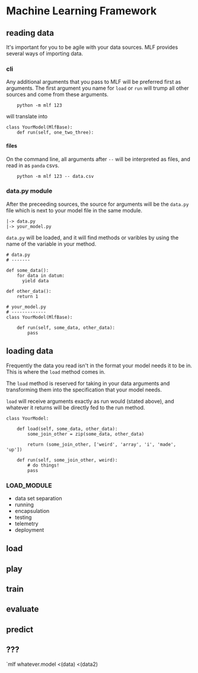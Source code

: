 # Machine Learning Framework



## reading data

It's important for you to be agile with your data sources. MLF provides several 
ways of importing data.

### cli

Any additional arguments that you pass to MLF will be preferred first as arguments.
The first argument you name for `load` or `run` will trump all other sources and 
come from these arguments.

```
    python -m mlf 123
```

will translate into

```
class YourModel(MlfBase):
    def run(self, one_two_three):
```

#### files

On the command line, all arguments after `--` will be interpreted as files, and 
read in as `panda` csvs.

```
    python -m mlf 123 -- data.csv
```

### data.py module

After the preceeding sources, the source for arguments will be the
`data.py` file which is next to your model file in the same module.

```
|-> data.py
|-> your_model.py
```

`data.py` will be loaded, and it will find methods or varibles by using the
name of the variable in your method.

```
# data.py
# -------

def some_data():
    for data in datum:
      yield data

def other_data():
    return 1

# your_model.py
# -------------
class YourModel(MlfBase):

    def run(self, some_data, other_data):
        pass
```

## loading data

Frequently the data you read isn't in the format your model needs it to be in.
This is where the `load` method comes in.

The `load` method is reserved for taking in your data arguments and transforming them 
into the specification that your model needs.

`load` will receive arguments exactly as run would (stated above), and whatever it returns will 
be directly fed to the run method.


```
class YourModel:

    def load(self, some_data, other_data):
        some_join_other = zip(some_data, other_data)

        return (some_join_other, ['weird', 'array', 'i', 'made', 'up'])
    
    def run(self, some_join_other, weird):
        # do things!
        pass

```

### LOAD_MODULE


* data set separation
* running 
* encapsulation
* testing
* telemetry
* deployment



## load

## play

## train

## evaluate

## predict


## ???

`mlf whatever.model <(data) <(data2)
